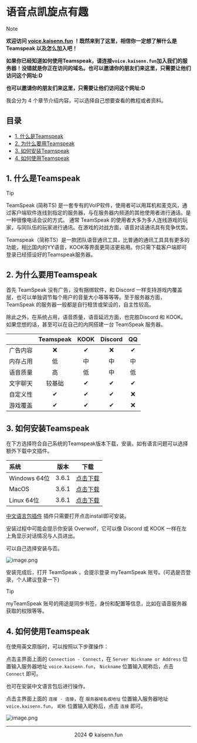 # 语音点凯旋点有趣
> [!NOTE]
> **欢迎访问 [voice.kaisenn.fun](voice.kaisenn.fun) ！既然来到了这里，相信你一定想了解什么是 Teamspeak 以及怎么加入吧！**

**如果你已经知道如何使用Teamspeak，请连接`voice.kaisenn.fun`加入我们的服务器！没错就是你正在访问的域名。也可以邀请你的朋友们来这里，只需要让他们访问这个网址:D**

**也可以邀请你的朋友们来这里，只需要让他们访问这个网址:D**

我会分为 4 个章节介绍内容，可以选择自己想要查看的教程或者资料。

## 目录
  * [1. 什么是Teamspeak](#1-什么是teamspeak)
  * [2. 为什么要用Teamspeak](#2-为什么要用teamspeak)
  * [3. 如何安装Teamspeak](#3-如何安装teamspeak)
  * [4. 如何使用Teamspeak](#4-如何使用teamspeak)


## 1. 什么是Teamspeak

> [!TIP]
> TeamSpeak (简称TS) 是一套专有的VoIP软件，使用者可以用耳机和麦克风，通过客户端软件连线到指定的服务器，与在服务器内频道的其他使用者进行通话。是一种很像电话会议的方式。 通常 TeamSpeak 的使用者大多为多人连线游戏的玩家，与同队伍的玩家进行通讯。在游戏的对战方面，语音对话通讯具有竞争优势。

Teamspeak（简称TS）是一款团队语音通讯工具，比普通的通讯工具具有更多的功能，相比国内的YY语音，KOOK等界面更简洁更易用。你只需下载客户端即可登录已经搭设好的Teamspeak服务器。

## 2. 为什么要用Teamspeak

首先 TeamSpeak 没有广告，没有捆绑软件，和 Discord 一样支持游戏内覆盖层，也可以单独调节每个用户的音量大小等等等等。至于服务器方面，TeamSpeak 的服务器一般都是自行租赁或架设的，自主性较高。

除此之外，在系统占用，语音质量，语音延迟方面，也完胜Discord 和 KOOK。如果您想的话，甚至可以在自己的内网搭建一台 TeamSpeak 服务器。

| | Teamspeak | KOOK | Discord | QQ |
|-| :----: | :----: | :----: | :----: |
| 广告内容 | ❌ | ✔ | ❌ | ✔ |
| 内存占用 | 低 | 中 | 中 | 中 |
| 语音质量 | 高 | 低 | 中 | 低 |
| 文字聊天 | 较基础 | ✔ | ✔ | ✔ |
| 自定义性 | ✔ | ✔ | ✔ | ❌ |
| 游戏覆盖 | ✔ | ✔ | ✔ | ❌ |

## 3. 如何安装Teamspeak

在下方选择符合自己系统的Teamspeak版本下载，安装。如有语言问题可以选择额外下载中文插件。

| 系统 | 版本 | 下载 |
|:--- | :---: | :---: |
| Windows 64位 | 3.6.1 | [点击下载](https://teamspeak-mirror.wevg.org/releases/client/3.6.1/TeamSpeak3-Client-win64-3.6.1.exe) |
| MacOS | 3.6.1 | [点击下载](https://teamspeak-mirror.wevg.org/releases/client/3.6.1/TeamSpeak3-Client-macosx-3.6.1.dmg) |
| Linux 64位 | 3.6.1 | [点击下载](https://teamspeak-mirror.wevg.org/releases/client/3.6.1/TeamSpeak3-Client-linux_amd64-3.6.1.run) |

[中文语言包插件](https://dl.tmspk.wiki/https:/github.com/VigorousPro/TS3-Translation_zh-CN/releases/download/snapshot/Chinese_Translation_zh-CN.ts3_translation) 插件只需要打开点击install即可安装。

安装过程中可能会提示你安装 Overwolf，它可以像 Discord 或 KOOK 一样在左上角显示对话情况与人员进出。

可以自己选择安装与否。

![image.png](https://i.yecdn.com/images/2019/02/20/644ca90fc1d9308fd6f57cd0f418c72a.png)

安装完成后，打开 TeamSpeak ，会提示登录 myTeamSpeak 账号。(可选是否登录，个人建议登录一下)

> [!TIP]
>myTeamSpeak 账号的用途是同步书签，身份和配置等信息，比如在语音服务器获取的权限等等。

## 4. 如何使用Teamspeak

在使用英文原版时，可以按照以下步骤操作：

点击主界面上面的 `Connection - Connect`，在 `Server Nickname or Address` 位置输入服务器地址 `voice.kaisenn.fun`， `Nickname` 位置输入昵称后，点击 `Connect` 即可。

也可在安装中文语言包后进行操作。

点击主界面上面的 `连接 - 连接`，在 `服务器域名或地址` 位置输入服务器地址 `voice.kaisenn.fun`， `昵称` 位置输入昵称后，点击 `连接` 即可。

![image.png](https://s2.loli.net/2024/03/03/ILtuHE9YUBjxFdO.png)


---
<p align="center">2024 © kaisenn.fun</p>

